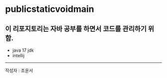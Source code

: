 # publicstaticvoidmain
## 이 리포지토리는 자바 공부를 하면서 코드를 관리하기 위함.
- java 17 jdk
- intellij

---

작성자 : 조윤서
